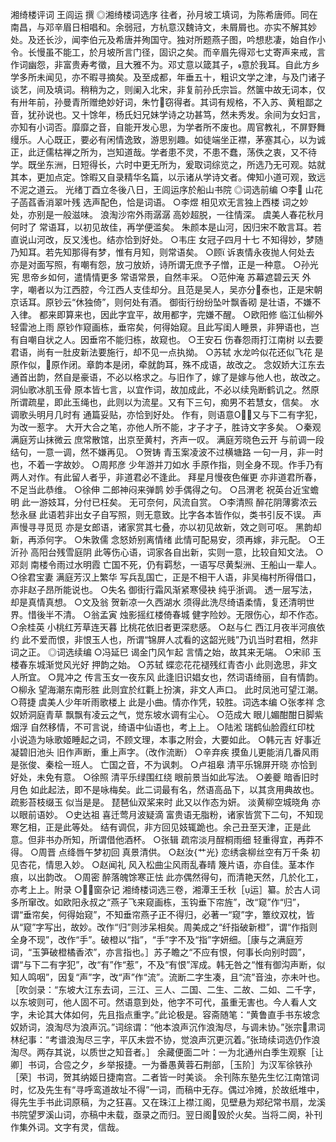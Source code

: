 湘绮楼评词 王闾运 撰
    ◎湘绮楼词选序
    往者，孙月坡工填词，为陈希唐师。同在南昌，与邓辛眉日相唱和。余弱冠，方杭意汉魏诗文，未屑屑也。亦实不解其妙处。及还长沙，闻李伯元及希唐并殉国守。独对所题燕子图，吟想悲凄，始自作小令。长慢虽不能工，於月坡所言门径，固识之矣。而辛眉先得邓七丈寄声来戒，言作词幽怨，非富贵寿考徵，且大雅不为。邓丈意以箴其子，意於我耳。自此方乡学多所未闻见，亦不暇寻摘矣。及至成都，年垂五十，粗识文学之津，与及门诸子谈艺，间及填词。稍稍为之，则阑入北宋，非复前孙氏宗旨。然箧中故无词本，仅有卅年前，孙曼青所赠绝妙好词，朱竹窃得者。其词有规格，不入苏、黄粗鄙之音，犹孙说也。又十馀年，杨氏妇兄妹学诗之功甚笃，然未秀发。余间为女妇言，亦知有小词否。靡靡之音，自能开发心思，为学者所不废也。周官教礼，不屏野舞缦乐。人心既正，要必有闲情逸致，游思别趣。如徒端坐正襟，茅塞其心，以为诚正，此迂儒枯禅之所为，岂知道哉。学者患不灵，不患不蠢，荡佚之衷，又不待学。既坐东洲，日短得长，六时中更无所为，爰取词综览之，所选乃无可观。姑就其本，更加点定。馀暇又自录精华名篇，以示诸从学诗文者。俾知小道可观，致远不泥之道云。
    光绪丁酉立冬後八日，王闾运序於船山书院
    ◎词选前编
    ○李
    山花子菡萏香消翠叶残
    选声配色，恰是词语。
    ○李煜
    相见欢无言独上西楼
    词之妙处，亦别是一般滋味。
    浪淘沙帘外雨潺潺
    高妙超脱，一往情深。
    虞美人春花秋月何时了
    常语耳，以初见故佳，再学便滥矣。
    朱颜本是山河，因归宋不敢言耳。若直说山河改，反又浅也。结亦恰到好处。
    ○韦庄
    女冠子四月十七
    不知得妙，梦随乃知耳。若先知那得有梦，惟有月知，则常语矣。
    ○顾
    诉衷情永夜抛人何处去
    亦是对面写照，有嘲有怨，放刁放娇，诗所谓无庶予子憎，正是一种意。
    ○孙光宪
    思帝乡如何，遣情情更多
    常语常景，自然丰采。
    ○范仲淹
    苏幕遮碧云天
    外字，嘲者以为江西腔，今江西人支佳却分。且范是吴人，吴亦分泰也，正是宋朝京话耳。原钞云“休独倚”，则何处有酒。
    御街行纷纷坠叶飘香砌
    是壮语，不嫌不入律。
    都来即算来也，因此字宜平，故用都字，完嫌不醒。
    ○欧阳修
    临江仙柳外轻雷池上雨
    原钞作窥画栋，垂帘矣，何得始窥。且此写闺人睡景，非狎语也，岂有自嘲自状之人。因垂帘不能归栋，故窥也。
    ○王安石
    伤春怨雨打江南树
    以去要君语，尚有一肚皮新法要施行，却不见一点执拗。
    ○苏轼
    水龙吟似花还似飞花
    是原作似，原作闭。章韵本是闭，牵就韵耳，殊不成语，故改之。
    念奴娇大江东去
    通首出韵，然自是豪语，不必以格求之。与旧作了，嫁了是嫁与他人也，故改之。
    洞仙歌冰肌玉骨
    原本皆七言，以宜作词，故加成此，不必以续凫断鹤讥之。然原所谓疏星，即此玉绳也，此则以为流星。又有下三句，痴男不若慧女，信矣。
    水调歌头明月几时有
    通篇妥贴，亦恰到好处。
    作有，则语意О，又与下二有字犯，为改一惹字。
    大开大合之笔，亦他人所不能，才子才子，胜诗文字多矣。
    ○秦观
    满庭芳山抹微云
    庶常散馆，出京至黄村，齐声一叹。
    满庭芳晓色云开
    与前调一段结句，一意一调，然不嫌再见。
    ○贺铸
    青玉案凌波不过横塘路
    一句一月，非一时也，不着一字故妙。
    ○周邦彦
    少年游并刀如水
    手原作指，则全身不现。作手乃有两人对作。有此留人者乎，非道君必不逢此。
    拜星月慢夜色催更
    亦非道君所春，不足当此恭维。
    ○徐伸
    二郎神闷来弹鹊
    妙手偶得之句。
    ○吕渭老
    祝英台近宝蟾明
    此一游妓耳，分付已枉矣。
    无可奈何，风流自赏。
    ○李清照
    醉花阴薄雾浓云愁永昼
    此语若非出女子自写照，则无意致。比字各本皆作似，类书引反不误。
    声声慢寻寻觅觅
    亦是女郎语，诸家赏其七叠，亦以初见故新，效之则可呕。
    黑韵却新，再添何字。
    ○朱敦儒
    念怒娇别离情绪
    此情可配易安，须再嫁，非元配。
    ○王沂孙
    高阳台残雪庭阴
    此等伤心语，词家各自出新，实则一意，比较自知文法。
    ○邓剡
    南楼令雨过水明霞
    亡国不死，仍有羁愁，一语写尽黄梨洲、王船山一辈人。
    ○徐君宝妻
    满庭芳汉上繁华
    写兵乱国亡，正是不相干人语，非吴梅村所得借口，亦非赵子昂所能说也。
    ○失名
    御街行霜风渐紧寒侵袂
    纯乎浙调。
    透一层写法，却是真情真想。
    ○文及翁
    贺新凉一久西湖水
    须得此洗尽绮语柔情，复还清明世界。惜後半不清。
    ○翁孟寅
    烛影摇红楼倚春城
    健字险妙。无限伤心，却不作态。
    ○余桂英
    小桃红芳草连天暮
    比桃花依旧者更深悲感。
    ○赵与仁
    西江月夜半河痕依约
    此不爱而恨，非恨玉人也，所谓“锦屏人忒看的这韶光贱”乃讥当时君相，然非词之正。
    ◎词选续编
    ○冯延巳
    谒金门风乍起
    言情之始，故其来无端。
    ○宋祁
    玉楼春东城渐觉风光好
    押韵之始。
    ○苏轼
    蝶恋花花褪残红青杏小
    此则逸思，非文人所宜。
    ○晁冲之
    传言玉女一夜东风
    此逢旧识娼女也，然词语绮丽，自有情韵。
    ○柳永
    望海潮东南形胜
    此则宜於红氍上扮演，非文人声口。
    此时凤池可望江潮。
    ○蒋捷
    虞美人少年听雨歌楼上
    此是小曲。情亦作凭，较胜。词选本编
    ○张孝祥
    念奴娇洞庭青草
    飘飘有凌云之气，觉东坡水调有尘心。
    ○范成大
    眼儿媚酣酣日脚紫烟浮
    自然移情，不可言说，绮语中仙语也，考上上。
    ○陆淞
    瑞鹤仙脸霞红印枕
    小说造为咏歌姬睡起之词，不顾文理，本事之附会，大要如此。
    ○韩元吉
    好事近凝碧旧池头
    旧作声断，重上声字。（改作流断）
    ○辛弃疾
    摸鱼儿更能消几番风雨
    是张俊、秦桧一班人。
    亡国之音，不为讽刺。
    ○卢祖皋
    清平乐锦屏开晓
    亦恰到好处，未免有意。
    ○徐照
    清平乐绿围红绕
    眼前景当如此写法。
    ○姜夔
    暗香旧时月色
    如此起法，即不是咏梅矣。此二词最有名，然语高品下，以其贪用典故也。
    疏影苔枝缀玉
    似当是是。
    琵琶仙双桨来时
    此又以作态为妍。
    淡黄柳空城晓角
    亦以眼前语妙。
    ○史达祖
    喜迁莺月波疑滴
    富贵语无脂粉，诸家皆赏下二句，不知现寒乞相，正是此等处。
    结有调侃，非方回见妓辄跪也。余己丑至天津，正是此意。但非书办所知，所谓借他酒杯。
    ○张辑
    疏帘淡月酲桐雨细
    轻重得宜，再莽不得。
    ○周晋
    点绛唇午梦初回
    真景清供。
    ○赵汝{艹光}
    恋绣衾柳丝空有万千条
    初见杏花，情思入妙。
    ○赵闻礼
    风入松曲尘风雨乱春晴
    篾片语，亦自佳。茎本作痕，以出韵改。
    ○周密
    醉落魄馀寒正怯
    此亦偶然得句，而清艳天然，几於化工，亦考上上。附录
    ○窗杂记
    湘绮楼词选三卷，湘潭王壬秋［运］纂。於古人词多所窜改。如欧阳永叔之“燕子飞来窥画栋，玉钩垂下帘旌”，改“窥”作“归”，谓“垂帘矣，何得始窥”，不知垂帘燕子正不得归，必著一“窥”字，簟纹双枕，皆从“窥”字写出，故妙。改作“归”则涉呆相矣。周美成之“纤指破新橙”，谓“作指则全身不现”，改作“手”。破橙以“指”，“手”字不及“指”字妍细。［康与之满庭芳词，“玉笋破橙橘香浓”，亦言指也。］苏子瞻之“不应有恨，何事长向别时圆”，谓“与下二有字犯”，改“有”作“惹”，不及“有恨”浑成。韩无咎之“惟有御沟声断，似知人鸣咽”，因复“声”字，改“声”作“流”。流断二字生凑，且“流”音浊，亦未叶也。［吹剑录：“东坡大江东去词，三江、三人、二国、二生、二故、二如、二千字，以东坡则可，他人固不可。然语意到处，他字不可代，虽重无害也。今人看人文字，未论其大体如何，先且指点重字。”此论极是。容斋随笔：“黄鲁直手书东坡念奴娇词，浪淘尽为浪声沉。”词综谓：“他本浪声沉作浪淘尽，与调未协。”张宗肃词林纪事：“考谱浪淘尽三字，平仄未尝不协，觉浪声沉更沉着。”张琦续词选仍作浪淘尽。两存其说，以质世之知音者。］
    余藏便面二叶：一为北通州白季生观察［让卿］书词，合卺之夕，乡举报捷。一为番愚黄蓉石荆部，［玉阶］为汉军徐铁孙［荣］书词，贺其纳姬日捷南宫。二者皆一时美谈。
    余刊陈东塾先生忆江南馆词时，忆及先生有“寻呼鸾道故址不得”一词，而稿中无存。偶过冷摊，於故纸堆中，得先生手书此词原稿，为之狂喜。又在珠江上襟江阁，见壁悬为郑纪常书扇，龙溪书院望罗溪山词，亦稿中未载，亟录之而归。翌日阁毁於火矣。当将二阕，补刊作集外词。文字有灵，信哉。

